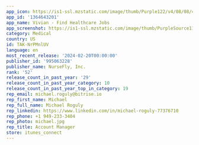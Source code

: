 ```yaml
---
app_icon: https://is1-ssl.mzstatic.com/image/thumb/Purple122/v4/08/08/4d/08084dc8-37b1-4529-2c89-c40d941e8399/AppIcon-1x_U007emarketing-0-7-0-85-220.png/1024x1024bb.png
app_id: '1364643201'
app_name: Vivian - Find Healthcare Jobs
app_screenshot: https://is1-ssl.mzstatic.com/image/thumb/PurpleSource116/v4/8b/97/e7/8b97e701-5259-b272-6c7c-ed65530d91da/7ac8a19d-cbfb-46a2-83c9-085f97c3d9f2_5.5-1.png/1242x2208bb.png
category: Medical
country: US
id: TAK-NrPMnlUV
language: en
most_recent_release: '2024-02-20T00:00:00'
publisher_id: '995063228'
publisher_name: NurseFly, Inc.
rank: '52'
release_count_in_past_year: '29'
release_count_in_past_year_category: 10
release_count_in_past_year_top_in_category: 19
rep_email: michael.roguly@bitrise.io
rep_first_name: Michael
rep_full_name: Michael Roguly
rep_linkedin: https://www.linkedin.com/in/michael-roguly-77376710
rep_phone: +1 949-233-3404
rep_photo: michael.jpg
rep_title: Account Manager
store: itunes_connect
---
```

